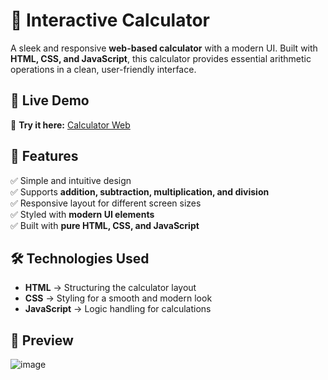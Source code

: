 # 🧮 Interactive Calculator  

A sleek and responsive **web-based calculator** with a modern UI. Built with **HTML, CSS, and JavaScript**, this calculator provides essential arithmetic operations in a clean, user-friendly interface.

## 🚀 Live Demo  
🔗 **Try it here:** [Calculator Web](https://khalidke.github.io/Calculator_Web/)  

## 📌 Features  
✅ Simple and intuitive design  
✅ Supports **addition, subtraction, multiplication, and division**  
✅ Responsive layout for different screen sizes  
✅ Styled with **modern UI elements**  
✅ Built with **pure HTML, CSS, and JavaScript**  

## 🛠️ Technologies Used  
- **HTML** → Structuring the calculator layout  
- **CSS** → Styling for a smooth and modern look  
- **JavaScript** → Logic handling for calculations  

## 📸 Preview  
![image](https://github.com/user-attachments/assets/6d826adc-8067-4599-b33f-1a2c3fc62a6b)



